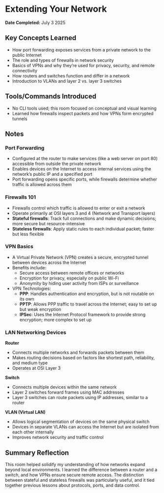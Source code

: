 # Extending Your Network

**Date Completed:** July 3 2025

## Key Concepts Learned

- How port forwarding exposes services from a private network to the public Internet
- The role and types of firewalls in network security
- Basics of VPNs and why they’re used for privacy, security, and remote connectivity
- How routers and switches function and differ in a network
- Introduction to VLANs and layer 2 vs. layer 3 switches

## Tools/Commands Introduced

- No CLI tools used; this room focused on conceptual and visual learning
- Learned how firewalls inspect packets and how VPNs form encrypted tunnels

## Notes

### Port Forwarding

- Configured at the router to make services (like a web server on port 80) accessible from outside the private network
- Enables devices on the Internet to access internal services using the network’s public IP and a specified port
- Port forwarding opens specific ports, while firewalls determine whether traffic is allowed across them

### Firewalls 101

- Firewalls control which traffic is allowed to enter or exit a network
- Operate primarily at OSI layers 3 and 4 (Network and Transport layers)
- **Stateful firewalls**: Track full connections and make dynamic decisions; more secure but resource-intensive
- **Stateless firewalls**: Apply static rules to each individual packet; faster but less flexible

### VPN Basics

- A Virtual Private Network (VPN) creates a secure, encrypted tunnel between devices across the Internet
- Benefits include:
  - Secure access between remote offices or networks
  - Encryption for privacy, especially on public Wi-Fi
  - Anonymity by hiding user activity from ISPs or surveillance
- VPN Technologies:
  - **PPP**: Handles authentication and encryption, but is not routable on its own
  - **PPTP**: Allows PPP traffic to travel across the Internet; easy to set up but weak encryption
  - **IPSec**: Uses the Internet Protocol framework to provide strong encryption; more complex to set up

### LAN Networking Devices

**Router**

- Connects multiple networks and forwards packets between them
- Makes routing decisions based on factors like shortest path, reliability, and medium type
- Operates at OSI Layer 3

**Switch**

- Connects multiple devices within the same network
- Layer 2 switches forward frames using MAC addresses
- Layer 3 switches can route packets using IP addresses, similar to a router

**VLAN (Virtual LAN)**

- Allows logical segmentation of devices on the same physical switch
- Devices in separate VLANs can access the Internet but are isolated from each other internally
- Improves network security and traffic control

## Summary Reflection

This room helped solidify my understanding of how networks expand beyond local environments. I learned the difference between a router and a switch, and how VPNs ensure secure remote access. The distinction between stateful and stateless firewalls was particularly useful, and it tied together previous lessons about protocols, ports, and data control.
